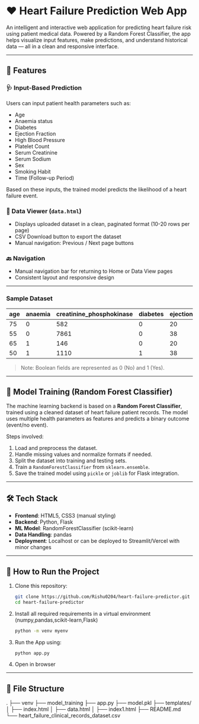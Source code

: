 # ❤️ Heart Failure Prediction Web App

An intelligent and interactive web application for predicting heart failure risk using patient medical data. Powered by a Random Forest Classifier, the app helps visualize input features, make predictions, and understand historical data — all in a clean and responsive interface.

---

## 🚀 Features

### 🩺 Input-Based Prediction
Users can input patient health parameters such as:
- Age
- Anaemia status
- Diabetes
- Ejection Fraction
- High Blood Pressure
- Platelet Count
- Serum Creatinine
- Serum Sodium
- Sex
- Smoking Habit
- Time (Follow-up Period)

Based on these inputs, the trained model predicts the likelihood of a heart failure event.

### 📄 Data Viewer (`data.html`)
- Displays uploaded dataset in a clean, paginated format (10-20 rows per page)
- CSV Download button to export the dataset
- Manual navigation: Previous / Next page buttons

### 🔙 Navigation
- Manual navigation bar for returning to Home or Data View pages
- Consistent layout and responsive design

---
### Sample Dataset

| age | anaemia | creatinine_phosphokinase  | diabetes | ejection_fraction | high_blood_pressure | platelets | serum_creatinine | serum_sodium | sex | smoking | DEATH_EVENT |
|-----|---------|---------------------------|----------|-------------------|---------------------|-----------|------------------|------------- |-----|---------|-------------|
| 75  | 0       | 582                       | 0        | 20                | 1                   | 265000.0  | 1.9              | 130          | 1   | 0       | 1           |
| 55  | 0       | 7861                      | 0        | 38                | 0                   | 263358.03 | 1.1              | 136          | 1   | 0       | 1           |
| 65  | 1       | 146                       | 0        | 20                | 0                   | 162000.0  | 1.3              | 129          | 1   | 1       | 1           |
| 50  | 1       | 1110                      | 1        | 38                | 0                   | 210000.0  | 1.9              | 137          | 1   | 0       | 1           |


> Note: Boolean fields are represented as 0 (No) and 1 (Yes).

---

## 🧠 Model Training (Random Forest Classifier)

The machine learning backend is based on a **Random Forest Classifier**, trained using a cleaned dataset of heart failure patient records. The model uses multiple health parameters as features and predicts a binary outcome (event/no event).

Steps involved:
1. Load and preprocess the dataset.
2. Handle missing values and normalize formats if needed.
3. Split the dataset into training and testing sets.
4. Train a `RandomForestClassifier` from `sklearn.ensemble`.
5. Save the trained model using `pickle` or `joblib` for Flask integration.

---

## 🛠️ Tech Stack

- **Frontend**: HTML5, CSS3 (manual styling)
- **Backend**: Python, Flask
- **ML Model**: RandomForestClassifier (scikit-learn)
- **Data Handling**: pandas
- **Deployment**: Localhost or can be deployed to Streamlit/Vercel with minor changes

---

## 🏁 How to Run the Project

1. Clone this repository:
   ```bash
   git clone https://github.com/Rishu0204/heart-failure-predictor.git
   cd heart-failure-predictor
2. Install all required requirements in a virtual environment (numpy,pandas,scikit-learn,Flask)
    ```bash
    python -m venv myenv
3. Run the App using:
    ```bash
    python app.py
4. Open in browser

---

## 📂 File Structure
.
├── venv
├── model_training
├── app.py
├── model.pkl
├── templates/
│   ├── index.html
│   ├── data.html
│   ├── index1.html
├── README.md
└── heart_failure_clinical_records_dataset.csv

